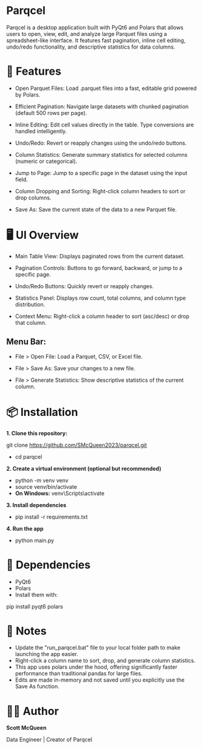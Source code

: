 # Parqcel
Parqcel is a desktop application built with PyQt6 and Polars that allows users to open, view, edit, and analyze large Parquet files using a spreadsheet-like interface. It features fast pagination, inline cell editing, undo/redo functionality, and descriptive statistics for data columns.

# 🚀 Features
- Open Parquet Files: Load .parquet files into a fast, editable grid powered by Polars.

- Efficient Pagination: Navigate large datasets with chunked pagination (default 500 rows per page).

- Inline Editing: Edit cell values directly in the table. Type conversions are handled intelligently.

- Undo/Redo: Revert or reapply changes using the undo/redo buttons.

- Column Statistics: Generate summary statistics for selected columns (numeric or categorical).

- Jump to Page: Jump to a specific page in the dataset using the input field.

- Column Dropping and Sorting: Right-click column headers to sort or drop columns.

- Save As: Save the current state of the data to a new Parquet file.

# 🖥️ UI Overview
- Main Table View: Displays paginated rows from the current dataset.

- Pagination Controls: Buttons to go forward, backward, or jump to a specific page.

- Undo/Redo Buttons: Quickly revert or reapply changes.

- Statistics Panel: Displays row count, total columns, and column type distribution.

- Context Menu: Right-click a column header to sort (asc/desc) or drop that column.

## Menu Bar:

- File > Open File: Load a Parquet, CSV, or Excel file.

- File > Save As: Save your changes to a new file.

- File > Generate Statistics: Show descriptive statistics of the current column.

# 📦 Installation

**1. Clone this repository:**

git clone https://github.com/SMcQueen2023/parqcel.git
- cd parqcel

**2. Create a virtual environment (optional but recommended)**

- python -m venv venv
- source venv/bin/activate
- **On Windows:** venv\Scripts\activate

**3. Install dependencies**

- pip install -r requirements.txt

**4. Run the app**

- python main.py

# 🧩 Dependencies
- PyQt6
- Polars
- Install them with:
  
pip install pyqt6 polars

# 📝 Notes
- Update the "run_parqcel.bat" file to your local folder path to make launching the app easier.
- Right-click a column name to sort, drop, and generate column statistics.
- This app uses polars under the hood, offering significantly faster performance than traditional pandas for large files.
- Edits are made in-memory and not saved until you explicitly use the Save As function.

# 🧑‍💻 Author
**Scott McQueen**

Data Engineer | Creator of Parqcel

